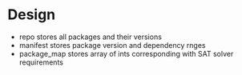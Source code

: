 # Design
- repo stores all packages and their versions
- manifest stores package version and dependency rnges
- package_map stores array of ints corresponding with SAT solver requirements